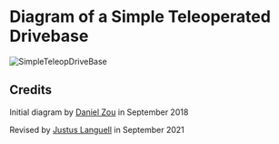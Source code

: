 # Diagram of a Simple Teleoperated Drivebase

![SimpleTeleopDriveBase](/static/imgs/SimpleTeleopDriveBase.png)

## Credits

Initial diagram by [Daniel Zou](https://github.com/dlzou) in September 2018

Revised by [Justus Languell](https://github.com/Juicestus) in September 2021
